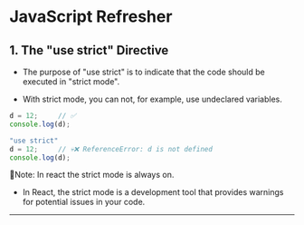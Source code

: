 # JavaScript Refresher 

## 1. The "use strict" Directive
- The purpose of "use strict" is to indicate that the code should be executed in "strict mode".

- With strict mode, you can not, for example, use undeclared variables.
```js
d = 12;     // ✅
console.log(d);
```
```js
"use strict"
d = 12;     // 💀❌ ReferenceError: d is not defined
console.log(d);
```

🎯Note: In react the strict mode is always on.
- In React, the strict mode is a development tool that provides warnings for potential issues in your code.
---


